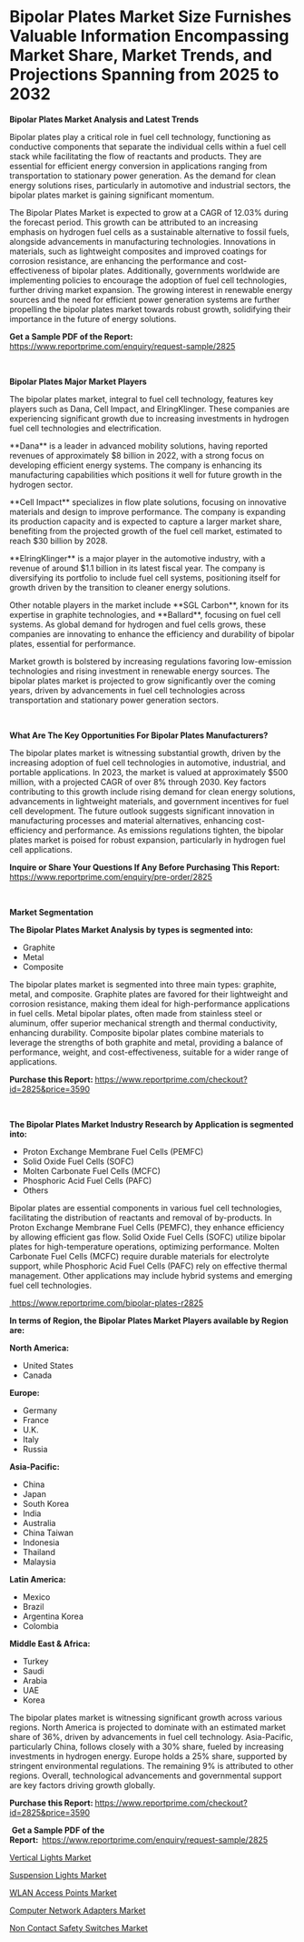 <p><h1>Bipolar Plates Market Size Furnishes Valuable Information Encompassing Market Share, Market Trends, and Projections Spanning from 2025 to 2032</h1></p><p><strong>Bipolar Plates Market Analysis and Latest Trends</strong></p>
<p><p>Bipolar plates play a critical role in fuel cell technology, functioning as conductive components that separate the individual cells within a fuel cell stack while facilitating the flow of reactants and products. They are essential for efficient energy conversion in applications ranging from transportation to stationary power generation. As the demand for clean energy solutions rises, particularly in automotive and industrial sectors, the bipolar plates market is gaining significant momentum.</p><p>The Bipolar Plates Market is expected to grow at a CAGR of 12.03% during the forecast period. This growth can be attributed to an increasing emphasis on hydrogen fuel cells as a sustainable alternative to fossil fuels, alongside advancements in manufacturing technologies. Innovations in materials, such as lightweight composites and improved coatings for corrosion resistance, are enhancing the performance and cost-effectiveness of bipolar plates. Additionally, governments worldwide are implementing policies to encourage the adoption of fuel cell technologies, further driving market expansion. The growing interest in renewable energy sources and the need for efficient power generation systems are further propelling the bipolar plates market towards robust growth, solidifying their importance in the future of energy solutions.</p></p>
<p><strong>Get a Sample PDF of the Report:&nbsp;</strong> <a href="https://www.reportprime.com/enquiry/request-sample/2825?utm_campaign=950&utm_medium=2&utm_source=Github&utm_content=ia&utm_term=18032025&utm_id=bipolar-plates">https://www.reportprime.com/enquiry/request-sample/2825</a></p>
<p>&nbsp;</p>
<p><strong>Bipolar Plates Major Market Players</strong></p>
<p><p>The bipolar plates market, integral to fuel cell technology, features key players such as Dana, Cell Impact, and ElringKlinger. These companies are experiencing significant growth due to increasing investments in hydrogen fuel cell technologies and electrification.</p><p>**Dana** is a leader in advanced mobility solutions, having reported revenues of approximately $8 billion in 2022, with a strong focus on developing efficient energy systems. The company is enhancing its manufacturing capabilities which positions it well for future growth in the hydrogen sector.</p><p>**Cell Impact** specializes in flow plate solutions, focusing on innovative materials and design to improve performance. The company is expanding its production capacity and is expected to capture a larger market share, benefiting from the projected growth of the fuel cell market, estimated to reach $30 billion by 2028.</p><p>**ElringKlinger** is a major player in the automotive industry, with a revenue of around $1.1 billion in its latest fiscal year. The company is diversifying its portfolio to include fuel cell systems, positioning itself for growth driven by the transition to cleaner energy solutions.</p><p>Other notable players in the market include **SGL Carbon**, known for its expertise in graphite technologies, and **Ballard**, focusing on fuel cell systems. As global demand for hydrogen and fuel cells grows, these companies are innovating to enhance the efficiency and durability of bipolar plates, essential for performance.</p><p>Market growth is bolstered by increasing regulations favoring low-emission technologies and rising investment in renewable energy sources. The bipolar plates market is projected to grow significantly over the coming years, driven by advancements in fuel cell technologies across transportation and stationary power generation sectors.</p></p>
<p>&nbsp;</p>
<p><strong>What Are The Key Opportunities For Bipolar Plates Manufacturers?</strong></p>
<p><p>The bipolar plates market is witnessing substantial growth, driven by the increasing adoption of fuel cell technologies in automotive, industrial, and portable applications. In 2023, the market is valued at approximately $500 million, with a projected CAGR of over 8% through 2030. Key factors contributing to this growth include rising demand for clean energy solutions, advancements in lightweight materials, and government incentives for fuel cell development. The future outlook suggests significant innovation in manufacturing processes and material alternatives, enhancing cost-efficiency and performance. As emissions regulations tighten, the bipolar plates market is poised for robust expansion, particularly in hydrogen fuel cell applications.</p></p>
<p><strong>Inquire or Share Your Questions If Any Before Purchasing This Report:</strong> <a href="https://www.reportprime.com/enquiry/pre-order/2825?utm_campaign=950&utm_medium=2&utm_source=Github&utm_content=ia&utm_term=18032025&utm_id=bipolar-plates">https://www.reportprime.com/enquiry/pre-order/2825</a></p>
<p>&nbsp;</p>
<p><strong>Market Segmentation</strong></p>
<p><strong>The Bipolar Plates Market Analysis by types is segmented into:</strong></p>
<p><ul><li>Graphite</li><li>Metal</li><li>Composite</li></ul></p>
<p><p>The bipolar plates market is segmented into three main types: graphite, metal, and composite. Graphite plates are favored for their lightweight and corrosion resistance, making them ideal for high-performance applications in fuel cells. Metal bipolar plates, often made from stainless steel or aluminum, offer superior mechanical strength and thermal conductivity, enhancing durability. Composite bipolar plates combine materials to leverage the strengths of both graphite and metal, providing a balance of performance, weight, and cost-effectiveness, suitable for a wider range of applications.</p></p>
<p><strong>Purchase this Report:&nbsp;</strong><a href="https://www.reportprime.com/checkout?id=2825&price=3590&utm_campaign=950&utm_medium=2&utm_source=Github&utm_content=ia&utm_term=18032025&utm_id=bipolar-plates">https://www.reportprime.com/checkout?id=2825&price=3590</a></p>
<p>&nbsp;</p>
<p><strong>The Bipolar Plates Market Industry Research by Application is segmented into:</strong></p>
<p><ul><li>Proton Exchange Membrane Fuel Cells (PEMFC)</li><li>Solid Oxide Fuel Cells (SOFC)</li><li>Molten Carbonate Fuel Cells (MCFC)</li><li>Phosphoric Acid Fuel Cells (PAFC)</li><li>Others</li></ul></p>
<p><p>Bipolar plates are essential components in various fuel cell technologies, facilitating the distribution of reactants and removal of by-products. In Proton Exchange Membrane Fuel Cells (PEMFC), they enhance efficiency by allowing efficient gas flow. Solid Oxide Fuel Cells (SOFC) utilize bipolar plates for high-temperature operations, optimizing performance. Molten Carbonate Fuel Cells (MCFC) require durable materials for electrolyte support, while Phosphoric Acid Fuel Cells (PAFC) rely on effective thermal management. Other applications may include hybrid systems and emerging fuel cell technologies.</p></p>
<p><a href="https://www.reportprime.com/bipolar-plates-r2825?utm_campaign=950&utm_medium=2&utm_source=Github&utm_content=ia&utm_term=18032025&utm_id=bipolar-plates">&nbsp;https://www.reportprime.com/bipolar-plates-r2825</a></p>
<p><strong>In terms of Region, the Bipolar Plates Market Players available by Region are:</strong></p>
<p>
    <p> <strong> North America: </strong>
        <ul>
            <li>United States</li>
            <li>Canada</li>
        </ul>
        </p> 
    <p> <strong> Europe: </strong>
        <ul>
            <li>Germany</li>
            <li>France</li>
            <li>U.K.</li>
            <li>Italy</li>
            <li>Russia</li>
        </ul>
        </p> 
    <p> <strong> Asia-Pacific: </strong>
        <ul>
            <li>China</li>
            <li>Japan</li>
            <li>South Korea</li>
            <li>India</li>
            <li>Australia</li>
            <li>China Taiwan</li>
            <li>Indonesia</li>
            <li>Thailand</li>
            <li>Malaysia</li>
        </ul>
        </p> 
    <p> <strong> Latin America: </strong>
        <ul>
            <li>Mexico</li>
            <li>Brazil</li>
            <li>Argentina Korea</li>
            <li>Colombia</li>
        </ul>
        </p> 
    <p> <strong> Middle East & Africa: </strong>
        <ul>
            <li>Turkey</li>
            <li>Saudi</li>
            <li>Arabia</li>
            <li>UAE</li>
            <li>Korea</li>
        </ul>
    </p>
    </p>
<p><p>The bipolar plates market is witnessing significant growth across various regions. North America is projected to dominate with an estimated market share of 36%, driven by advancements in fuel cell technology. Asia-Pacific, particularly China, follows closely with a 30% share, fueled by increasing investments in hydrogen energy. Europe holds a 25% share, supported by stringent environmental regulations. The remaining 9% is attributed to other regions. Overall, technological advancements and governmental support are key factors driving growth globally.</p></p>
<p><strong>Purchase this Report: </strong><a href="https://www.reportprime.com/checkout?id=2825&price=3590&utm_campaign=950&utm_medium=2&utm_source=Github&utm_content=ia&utm_term=18032025&utm_id=bipolar-plates">https://www.reportprime.com/checkout?id=2825&price=3590</a></p>
<p>&nbsp;<strong>Get a Sample PDF of the Report:&nbsp;&nbsp;</strong><a href="https://www.reportprime.com/enquiry/request-sample/2825?utm_campaign=950&utm_medium=2&utm_source=Github&utm_content=ia&utm_term=18032025&utm_id=bipolar-plates">https://www.reportprime.com/enquiry/request-sample/2825</a></p>
<p><strong></strong></p>
<p><p><a href="https://github.com/osbornrdaflalo/Market-Research-Report-List-1/blob/main/vertical-lights-market.md?utm_campaign=950&utm_medium=2&utm_source=Github&utm_content=ia&utm_term=18032025&utm_id=bipolar-plates">Vertical Lights Market</a></p><p><a href="https://github.com/lashaunm5st/Market-Research-Report-List-1/blob/main/suspension-lights-market.md?utm_campaign=950&utm_medium=2&utm_source=Github&utm_content=ia&utm_term=18032025&utm_id=bipolar-plates">Suspension Lights Market</a></p><p><a href="https://github.com/kimberjam0i/Market-Research-Report-List-1/blob/main/wlan-access-points-market.md?utm_campaign=950&utm_medium=2&utm_source=Github&utm_content=ia&utm_term=18032025&utm_id=bipolar-plates">WLAN Access Points Market</a></p><p><a href="https://github.com/darenph8er/Market-Research-Report-List-1/blob/main/computer-network-adapters-market.md?utm_campaign=950&utm_medium=2&utm_source=Github&utm_content=ia&utm_term=18032025&utm_id=bipolar-plates">Computer Network Adapters Market</a></p><p><a href="https://github.com/ElviraLeka1962/Market-Research-Report-List-1/blob/main/non-contact-safety-switches-market.md?utm_campaign=950&utm_medium=2&utm_source=Github&utm_content=ia&utm_term=18032025&utm_id=bipolar-plates">Non Contact Safety Switches Market</a></p></p>